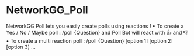 # NetworkGG_Poll
NetworkGG Poll lets you easily create polls using reactions !
      • To create a Yes / No / Maybe poll : /poll {Question}  and Poll Bot will react with 👍 and 👎
      • To create a multi reaction poll :  /poll {Question} [option 1] [option 2] [option 3] ...
